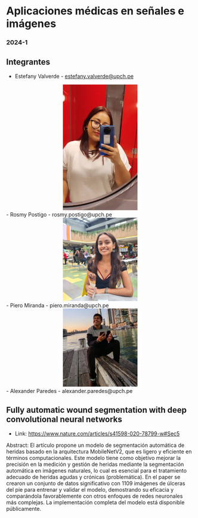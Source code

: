# Aplicaciones médicas en señales e imágenes
### 2024-1

## Integrantes

- Estefany Valverde - estefany.valverde@upch.pe <br>
<div align="center">
<img src="https://github.com/piero-miranda/apsim/blob/main/Figures/Miembros%20del%20equipo/EV.jpeg" alt="L" width="200"/>
</div>
- Rosmy Postigo - rosmy.postigo@upch.pe <br>
<div align="center">
<img src="https://github.com/piero-miranda/apsim/blob/main/Figures/Miembros%20del%20equipo/RP1.jpeg" alt="L" width="200"/>
</div>
- Piero Miranda - piero.miranda@upch.pe <br>
<div align="center">
<img src="https://github.com/piero-miranda/apsim/blob/main/Figures/Miembros%20del%20equipo/PM.jpeg" alt="L" width="200"/>
</div>
- Alexander Paredes - alexander.paredes@upch.pe <br>
<div align="center">
</div>



## Fully automatic wound segmentation with deep convolutional neural networks
- Link: https://www.nature.com/articles/s41598-020-78799-w#Sec5 

Abstract:
El artículo propone un modelo de segmentación automática de heridas basado en la arquitectura MobileNetV2, que es ligero y eficiente en términos computacionales. Este modelo tiene como objetivo mejorar la precisión en la medición y gestión de heridas mediante la segmentación automática en imágenes naturales, lo cual es esencial para el tratamiento adecuado de heridas agudas y crónicas (problemática). En el paper se crearon un conjunto de datos significativo con 1109 imágenes de úlceras del pie para entrenar y validar el modelo, demostrando su eficacia y comparándola favorablemente con otros enfoques de redes neuronales más complejas. La implementación completa del modelo está disponible públicamente. 
